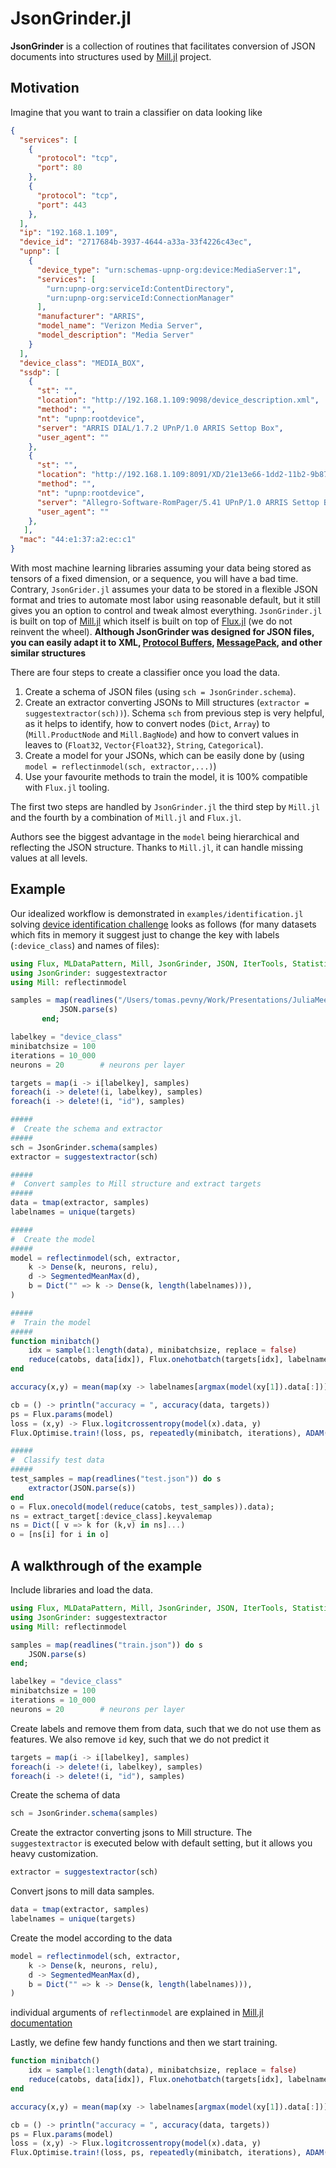 # JsonGrinder.jl

**JsonGrinder** is a collection of routines that facilitates conversion of JSON documents into structures used by [Mill.jl](https://github.com/pevnak/Mill.jl) project.

## Motivation

Imagine that you want to train a classifier on data looking like
```json
{
  "services": [
    {
      "protocol": "tcp",
      "port": 80
    },
    {
      "protocol": "tcp",
      "port": 443
    },
  ],
  "ip": "192.168.1.109",
  "device_id": "2717684b-3937-4644-a33a-33f4226c43ec",
  "upnp": [
    {
      "device_type": "urn:schemas-upnp-org:device:MediaServer:1",
      "services": [
        "urn:upnp-org:serviceId:ContentDirectory",
        "urn:upnp-org:serviceId:ConnectionManager"
      ],
      "manufacturer": "ARRIS",
      "model_name": "Verizon Media Server",
      "model_description": "Media Server"
    }
  ],
  "device_class": "MEDIA_BOX",
  "ssdp": [
    {
      "st": "",
      "location": "http://192.168.1.109:9098/device_description.xml",
      "method": "",
      "nt": "upnp:rootdevice",
      "server": "ARRIS DIAL/1.7.2 UPnP/1.0 ARRIS Settop Box",
      "user_agent": ""
    },
    {
      "st": "",
      "location": "http://192.168.1.109:8091/XD/21e13e66-1dd2-11b2-9b87-44e137a2ec6a",
      "method": "",
      "nt": "upnp:rootdevice",
      "server": "Allegro-Software-RomPager/5.41 UPnP/1.0 ARRIS Settop Box",
      "user_agent": ""
    },
   ],
  "mac": "44:e1:37:a2:ec:c1"
}
```
With most machine learning libraries assuming your data being stored as tensors of a fixed dimension, or a sequence, you will have a bad time. Contrary, `JsonGrider.jl` assumes your data to be stored in a flexible JSON format and tries to automate most labor using reasonable default, but it still gives you an option to control and tweak almost everything. `JsonGrinder.jl` is built on top of [Mill.jl](https://github.com/pevnak/Mill.jl) which itself is built on top of [Flux.jl](https://fluxml.ai/) (we do not reinvent the wheel). **Although JsonGrinder was designed for JSON files, you can easily adapt it to XML, [Protocol Buffers](https://developers.google.com/protocol-buffers), [MessagePack](https://msgpack.org/index.html), and other similar structures**

There are four steps to create a classifier once you load the data.

1. Create a schema of JSON files (using `sch = JsonGrinder.schema`).
2. Create an extractor converting JSONs to Mill structures (`extractor = suggestextractor(sch))`). Schema `sch` from previous step is very helpful, as it helps to identify, how to convert nodes (`Dict`, `Array`) to (`Mill.ProductNode` and `Mill.BagNode`) and how to convert values in leaves to (`Float32`, `Vector{Float32}`, `String`, `Categorical`).
3. Create a model for your JSONs, which can be easily done by (using `model = reflectinmodel(sch, extractor,...)`)
4. Use your favourite methods to train the model, it is 100% compatible with `Flux.jl` tooling.

The first two steps are handled by `JsonGrinder.jl` the third step by `Mill.jl` and the fourth by a combination of `Mill.jl` and `Flux.jl`.

Authors see the biggest advantage in the `model` being hierarchical and reflecting the JSON structure. Thanks to `Mill.jl`, it can handle missing values at all levels.

## Example
Our idealized workflow is demonstrated in `examples/identification.jl` solving [device identification challenge](https://www.kaggle.com/c/cybersecprague2019-challenge/data) looks as follows (for many datasets which fits in memory it suggest just to change the key with labels (`:device_class`) and names of files):
``` julia
using Flux, MLDataPattern, Mill, JsonGrinder, JSON, IterTools, Statistics, BenchmarkTools, ThreadTools, StatsBase
using JsonGrinder: suggestextractor
using Mill: reflectinmodel

samples = map(readlines("/Users/tomas.pevny/Work/Presentations/JuliaMeetup/dataset/train.json")) do s
           JSON.parse(s)
       end;

labelkey = "device_class"
minibatchsize = 100
iterations = 10_000
neurons = 20 		# neurons per layer

targets = map(i -> i[labelkey], samples)
foreach(i -> delete!(i, labelkey), samples)
foreach(i -> delete!(i, "id"), samples)

#####
#  Create the schema and extractor
#####
sch = JsonGrinder.schema(samples)
extractor = suggestextractor(sch)

#####
#  Convert samples to Mill structure and extract targets
#####
data = tmap(extractor, samples)
labelnames = unique(targets)

#####
#  Create the model
#####
model = reflectinmodel(sch, extractor,
	k -> Dense(k, neurons, relu),
	d -> SegmentedMeanMax(d),
	b = Dict("" => k -> Dense(k, length(labelnames))),
)

#####
#  Train the model
#####
function minibatch()
	idx = sample(1:length(data), minibatchsize, replace = false)
	reduce(catobs, data[idx]), Flux.onehotbatch(targets[idx], labelnames)
end

accuracy(x,y) = mean(map(xy -> labelnames[argmax(model(xy[1]).data[:])] == xy[2], zip(x, y)))

cb = () -> println("accuracy = ", accuracy(data, targets))
ps = Flux.params(model)
loss = (x,y) -> Flux.logitcrossentropy(model(x).data, y)
Flux.Optimise.train!(loss, ps, repeatedly(minibatch, iterations), ADAM(), cb = Flux.throttle(cb, 2))

#####
#  Classify test data
#####
test_samples = map(readlines("test.json")) do s
	extractor(JSON.parse(s))
end
o = Flux.onecold(model(reduce(catobs, test_samples)).data);
ns = extract_target[:device_class].keyvalemap
ns = Dict([ v => k for (k,v) in ns]...)
o = [ns[i] for i in o]

```


## A walkthrough of the example

Include libraries and load the data.
```julia
using Flux, MLDataPattern, Mill, JsonGrinder, JSON, IterTools, Statistics, BenchmarkTools, ThreadTools, StatsBase
using JsonGrinder: suggestextractor
using Mill: reflectinmodel

samples = map(readlines("train.json")) do s
	JSON.parse(s)
end;
```

```julia
labelkey = "device_class"
minibatchsize = 100
iterations = 10_000
neurons = 20 		# neurons per layer
```

Create labels and remove them from data, such that we do not use them as features. We also remove `id` key, such that we do not predict it
```julia
targets = map(i -> i[labelkey], samples)
foreach(i -> delete!(i, labelkey), samples)
foreach(i -> delete!(i, "id"), samples)
```

Create the schema of data
```julia
sch = JsonGrinder.schema(samples)
```

Create the extractor converting jsons to Mill structure. The `suggestextractor` is executed below with default setting, but it allows you heavy customization.
```julia
extractor = suggestextractor(sch)
```

Convert jsons to mill data samples.
```julia
data = tmap(extractor, samples)
labelnames = unique(targets)
```

Create the model according to the data
```julia
model = reflectinmodel(sch, extractor,
	k -> Dense(k, neurons, relu),
	d -> SegmentedMeanMax(d),
	b = Dict("" => k -> Dense(k, length(labelnames))),
)
```

individual arguments of `reflectinmodel` are explained in [Mill.jl documentation](https://pevnak.github.io/Mill.jl/dev/manual/reflectin/#Model-Reflection)

Lastly, we define few handy functions and then we start training.
```julia
function minibatch()
	idx = sample(1:length(data), minibatchsize, replace = false)
	reduce(catobs, data[idx]), Flux.onehotbatch(targets[idx], labelnames)
end

accuracy(x,y) = mean(map(xy -> labelnames[argmax(model(xy[1]).data[:])] == xy[2], zip(x, y)))

cb = () -> println("accuracy = ", accuracy(data, targets))
ps = Flux.params(model)
loss = (x,y) -> Flux.logitcrossentropy(model(x).data, y)
Flux.Optimise.train!(loss, ps, repeatedly(minibatch, iterations), ADAM(), cb = Flux.throttle(cb, 2))
```
